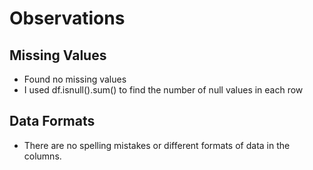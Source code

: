 # Observations

## Missing Values
- Found no missing values
- I used df.isnull().sum() to find the number of null values in each row

## Data Formats
- There are no spelling mistakes or different formats of data in the columns.
